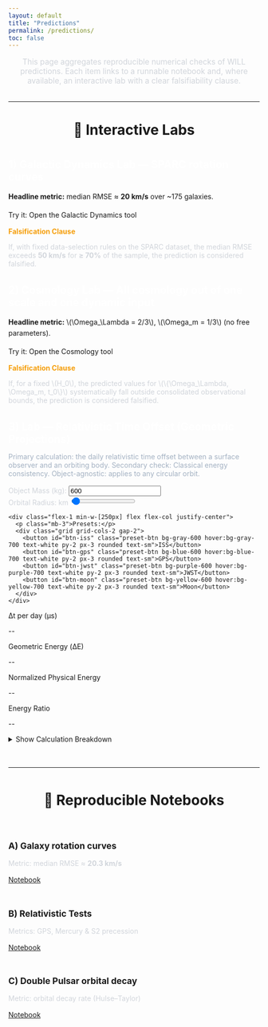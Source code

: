 ```yaml
---
layout: default
title: "Predictions"
permalink: /predictions/
toc: false
---
```


<div class="markdown-content">

<p style="font-size: 1.1em; text-align: center; max-width: 700px; margin: 1rem auto 2rem auto; color: #d1d5db;">
    This page aggregates reproducible numerical checks of WILL predictions. Each item links to a runnable notebook and, where available, an interactive lab with a clear falsifiability clause.
</p>

<hr style="border-color: #374151; margin: 2rem 0;">

<h2 style="font-size: 2em; text-align: center; margin-bottom: 2.5rem;">🧪 Interactive Labs</h2>

<!-- Lab 1 -->
<div class="bg-gray-800/50 p-6 rounded-lg border-l-4" style="border-color: #3498db; margin-bottom: 2rem;">
  <h3 style="color: #fff; font-size: 1.5em; margin-bottom: 1rem;">1) Galactic Dynamics Lab — SPARC rotation curves</h3>
  <p style="margin-bottom: 1rem; line-height: 1.6;">
      <strong>Headline metric:</strong> median RMSE ≈ <strong>20 km/s</strong> over ~175 galaxies.
  </p>
  <a href="{{ site.baseurl }}/calculator/" class="bg-blue-600 hover:bg-blue-700 text-white font-bold py-2 px-4 rounded inline-block" style="text-decoration: none; margin-bottom: 1.5rem;">
      Try it: Open the Galactic Dynamics tool
  </a>
  <div class="bg-gray-900/70 border border-amber-500/50 rounded-md p-4" style="margin-top: 1rem;">
      <p style="font-weight: bold; color: #f59e0b; margin-bottom: 0.5rem;">Falsification Clause</p>
      <p style="color: #d1d5db;">
          If, with fixed data-selection rules on the SPARC dataset, the median RMSE exceeds <strong>50 km/s</strong> for <strong>≥ 70%</strong> of the sample, the prediction is considered falsified.
      </p>
  </div>
</div>

<!-- Lab 2 -->
<div class="bg-gray-800/50 p-6 rounded-lg border-l-4" style="border-color: #8e44ad; margin-bottom: 2rem;">
  <h3 style="color: #fff; font-size: 1.5em; margin-bottom: 1rem;">2) Cosmology Lab — All cosmology out of one scale and one dynamic input</h3>
  <p style="margin-bottom: 1rem; line-height: 1.6;">
      <strong>Headline metric:</strong> \(\Omega_\Lambda = 2/3\), \(\Omega_m = 1/3\) (no free parameters).
  </p>
  <a href="{{ site.baseurl }}/cosmology.html" class="bg-purple-700 hover:bg-purple-800 text-white font-bold py-2 px-4 rounded inline-block" style="text-decoration: none; margin-bottom: 1.5rem;">
      Try it: Open the Cosmology tool
  </a>
  <div class="bg-gray-900/70 border border-amber-500/50 rounded-md p-4" style="margin-top: 1rem;">
      <p style="font-weight: bold; color: #f59e0b; margin-bottom: 0.5rem;">Falsification Clause</p>
      <p style="color: #d1d5db;">
          If, for a fixed \(H_0\), the predicted values for \(\{\Omega_\Lambda, \Omega_m, t_0\}\) systematically fall outside consolidated observational bounds, the prediction is considered falsified.
      </p>
  </div>
</div>

<!-- Lab 3 -->
<div class="bg-gray-800/50 p-6 rounded-lg border-l-4" style="border-color: #27ae60; margin-bottom: 2rem;">
  <h3 style="color: #fff; font-size: 1.5em; margin-bottom: 0.5rem;">3) Lab — Relativistic Time Offset (Geometric Projections)</h3>
  <p class="muted" style="color:#a3b1c2; margin-bottom:1rem;">
      Primary calculation: the daily relativistic time offset between a surface observer and an orbiting body. Secondary check: Classical energy consistency. Object-agnostic: applies to any circular orbit.
  </p>

  <!-- Controls + Results -->
  <div class="flex flex-wrap gap-8 mb-8">
    <div class="flex-1 min-w-[250px]">
      <div>
        <label for="mass-input" class="block mb-2" style="color:#d1d5db;">Object Mass (kg):</label>
        <input type="number" id="mass-input" value="600" class="w-full bg-gray-900 border border-gray-600 text-white p-2 rounded">
      </div>
      <div class="mt-4">
        <label for="radius-slider" class="block mb-2" style="color:#d1d5db;">Orbital Radius: <span id="radius-label" class="font-bold"></span> km</label>
        <input type="range" id="radius-slider" min="6771" max="1600000" value="26600" step="100" class="w-full">
      </div>
    </div>

    <div class="flex-1 min-w-[250px] flex flex-col justify-center">
      <p class="mb-3">Presets:</p>
      <div class="grid grid-cols-2 gap-2">
        <button id="btn-iss" class="preset-btn bg-gray-600 hover:bg-gray-700 text-white py-2 px-3 rounded text-sm">ISS</button>
        <button id="btn-gps" class="preset-btn bg-blue-600 hover:bg-blue-700 text-white py-2 px-3 rounded text-sm">GPS</button>
        <button id="btn-jwst" class="preset-btn bg-purple-600 hover:bg-purple-700 text-white py-2 px-3 rounded text-sm">JWST</button>
        <button id="btn-moon" class="preset-btn bg-yellow-600 hover:bg-yellow-700 text-white py-2 px-3 rounded text-sm">Moon</button>
      </div>
    </div>
  </div>

  <div class="grid grid-cols-1 md:grid-cols-2 lg:grid-cols-4 gap-4 bg-gray-900 p-4 rounded-lg">
    <div class="text-center">
      <p class="text-sm text-gray-400">Δt per day (μs)</p>
      <p id="delta-t-val" class="text-2xl font-bold text-cyan-400">--</p>
    </div>
    <div class="text-center">
      <p class="text-sm text-gray-400">Geometric Energy (ΔE)</p>
      <p id="dE_val" class="text-2xl font-bold text-violet-400">--</p>
    </div>
    <div class="text-center">
      <p class="text-sm text-gray-400">Normalized Physical Energy</p>
      <p id="Enorm_val" class="text-2xl font-bold text-amber-400">--</p>
    </div>
    <div class="text-center">
      <p class="text-sm text-gray-400">Energy Ratio</p>
      <p id="ratio_val" class="text-2xl font-bold text-green-400">--</p>
    </div>
  </div>

  <!-- All explanatory text & formulas live in the breakdown -->
  <div class="mt-4">
    <details class="bg-gray-900/50 p-4 rounded-md">
      <summary class="font-semibold text-cyan-400 cursor-pointer">Show Calculation Breakdown</summary>
      <div class="mt-4 pt-4 border-t border-gray-700 text-sm space-y-3">

        <div>
          <h4 class="font-bold text-white mb-1">1) Define projections</h4>
          <p class="text-gray-300">
            Gravitational projection at the surface \(A\): \( \kappa_A^2 = \dfrac{2GM}{R_A c^2} \).<br>
            Gravitational projection at the orbit \(B\) (radius \( r \)): \( \kappa_B^2 = \dfrac{2GM}{r c^2} \).<br>
            Kinematic projection for a circular orbit at \(B\): from \( v^2 = GM/r \) we get \( \beta_B^2 = \dfrac{v^2}{c^2} = \dfrac{GM}{r c^2} \). On the surface we take \( \beta_A^2 = 0 \).
          </p>
        </div>

        <div>
          <h4 class="font-bold text-white mb-1">2) Combine into \(Q^2\) and \(Q_t\)</h4>
          <p class="text-gray-300">
            \( Q^2 = \kappa^2 + \beta^2 \). Thus \( Q_A^2 = \kappa_A^2 + \beta_A^2 \) and \( Q_B^2 = \kappa_B^2 + \beta_B^2 \).<br>
            The time-axis complement is \( Q_t = \sqrt{1 - Q^2} \).
          </p>
        </div>

        <div>
          <h4 class="font-bold text-white mb-1">3) Time offset (core result)</h4>
          <p class="text-gray-300">
            Daily clock difference in microseconds per day:
            \( \Delta t_{B\to A}[\mu s/\text{day}] = \big(Q_{tB} - Q_{tA}\big)\times 86400\times 10^6 \).
          </p>
        </div>

        <div>
          <h4 class="font-bold text-white mb-1">4) Classical energy consistency</h4>
          <p class="text-gray-300">
            Fix the potential zero at the surface \(R_A\). For a circular orbit at radius \( r \):<br>
            Potential \( E_p = \big(-\dfrac{GMm}{r}\big) - \big(-\dfrac{GMm}{R_A}\big) \).<br>
            Kinetic \( E_k = \tfrac{1}{2} m v^2 \) with \( v^2 = GM/r \).<br>
            Total \( E_{tot} = E_p + E_k \). Normalize by \( mc^2 \) to get \( E_{tot}/(mc^2) \).<br>
            Geometric energy (mass-independent):
            \( \Delta E_{A\to B} = \tfrac{1}{2}\big[(\kappa_A^2-\kappa_B^2) + (\beta_B^2-\beta_A^2)\big] \).
            Consistency statement for the closed surface–orbit subsystem:
            \( \dfrac{E_{tot}/(mc^2)}{\Delta E_{A\to B}} = 1 \).
          </p>
        </div>

      </div>
    </details>
  </div>
</div>

<script>
// LAB 3 script (object-agnostic; r = orbital radius). Math kept minimal in UI.
document.addEventListener('DOMContentLoaded', () => {
  // Elements
  const massInput = document.getElementById('mass-input');
  const slider = document.getElementById('radius-slider');
  const radiusLabel = document.getElementById('radius-label');

  const deltaTVal = document.getElementById('delta-t-val');
  const dE_val = document.getElementById('dE_val');
  const Enorm_val = document.getElementById('Enorm_val');
  const ratio_val = document.getElementById('ratio_val');

  const btnIss = document.getElementById('btn-iss');
  const btnGps = document.getElementById('btn-gps');
  const btnJwst = document.getElementById('btn-jwst');
  const btnMoon = document.getElementById('btn-moon');

  // Constants
  const G = 6.67430e-11;
  const M = 5.97219e24;
  const R_A = 6371000;     // surface radius
  const c = 299792458;
  const GM = G * M;
  const seconds_per_day = 86400;

  // Presets [mass (kg), orbital radius (km)]
  const presets = {
    iss:  { mass: 450000,    radius: 6786 },     // ~415 km altitude
    gps:  { mass: 600,       radius: 26600 },    // ~20200 km altitude
    jwst: { mass: 6161,      radius: 1500000 },  // L2-ish distance from Earth
    moon: { mass: 7.347e22,  radius: 384748 }    // Moon
  };

  function calculate(r_km, mass_obj) {
    const r_m = r_km * 1000;

    // Orbital velocity and projections
    const v = Math.sqrt(GM / r_m);
    const beta_sq_B = (v / c) ** 2;               // = GM/(r c^2)
    const beta_sq_A = 0;                           // surface frame at rest
    const kappa_sq_A = (2 * GM) / (R_A * c ** 2);  // surface
    const kappa_sq_B = (2 * GM) / (r_m * c ** 2);  // orbit

    // Time offset (implemented via grav-kin split; equal to ΔQ_t * day * 1e6)
    const grav_part = (1 / Math.sqrt(1 - kappa_sq_A)) - (1 / Math.sqrt(1 - kappa_sq_B));
    const kin_part  = (1 / Math.sqrt(1 - beta_sq_B)) - 1;
    const delta_t_us_per_day = (grav_part - kin_part) * seconds_per_day * 1e6;

    // Geometric energy (mass-independent)
    const delta_E_geom = 0.5 * ((kappa_sq_A - kappa_sq_B) + (beta_sq_B - beta_sq_A));

    // Classical energy (mass-dependent), with zero at surface R_A
    const E_potential = (-GM * mass_obj / r_m) - (-GM * mass_obj / R_A);
    const E_kinetic = 0.5 * mass_obj * v ** 2;
    const E_total = E_potential + E_kinetic;
    const E_rest = mass_obj * c ** 2;
    const E_norm = (E_rest > 0) ? (E_total / E_rest) : 0;

    const final_ratio = (delta_E_geom !== 0) ? (E_norm / delta_E_geom) : 0;

    return { delta_t_us_per_day, delta_E_geom, E_norm, final_ratio };
  }

  function updateUI() {
    const r_km = parseFloat(slider.value);
    const m_obj = parseFloat(massInput.value);
    if (isNaN(r_km) || isNaN(m_obj) || m_obj <= 0) return;

    radiusLabel.textContent = Math.round(r_km).toLocaleString();

    const { delta_t_us_per_day, delta_E_geom, E_norm, final_ratio } =
      calculate(r_km, m_obj);

    deltaTVal.textContent = delta_t_us_per_day.toFixed(2);
    dE_val.textContent = delta_E_geom.toExponential(4);
    Enorm_val.textContent = E_norm.toExponential(4);
    ratio_val.textContent = final_ratio.toFixed(8);
  }

  function setPreset(preset) {
    massInput.value = preset.mass;
    slider.value = preset.radius;
    // keep slider range wide; no dynamic min/max to avoid UI jumps
    updateUI();
  }

  // Events
  slider.addEventListener('input', updateUI);
  massInput.addEventListener('input', updateUI);
  btnIss.addEventListener('click', () => setPreset(presets.iss));
  btnGps.addEventListener('click', () => setPreset(presets.gps));
  btnJwst.addEventListener('click', () => setPreset(presets.jwst));
  btnMoon.addEventListener('click', () => setPreset(presets.moon));

  // Init
  setPreset(presets.gps);
});
</script>

<hr style="border-color: #374151; margin: 3rem 0;">

<h2 style="font-size: 2em; text-align: center; margin-bottom: 2.5rem;">📄 Reproducible Notebooks</h2>

<div style="display: grid; grid-template-columns: repeat(auto-fit, minmax(300px, 1fr)); gap: 1.5rem;">

  <div class="bg-gray-800/50 p-6 rounded-lg">
      <h4 style="font-size: 1.25em; margin-bottom: 1rem;">A) Galaxy rotation curves</h4>
      <p style="margin-bottom: 1rem; color: #d1d5db;">Metric: median RMSE ≈ <strong>20.3 km/s</strong></p>
      <a href="{{ site.baseurl }}/Colab%20Notebooks/QWILL-galaxy-rotation-curves.ipynb" class="text-cyan-400 hover:text-cyan-300">Notebook</a>
  </div>

  <div class="bg-gray-800/50 p-6 rounded-lg">
      <h4 style="font-size: 1.25em; margin-bottom: 1rem;">B) Relativistic Tests</h4>
      <p style="margin-bottom: 1rem; color: #d1d5db;">Metrics: GPS, Mercury & S2 precession</p>
      <a href="{{ site.baseurl }}/Colab%20Notebooks/WILL-relativistic-tests-gps-mercury-s2.ipynb" class="text-cyan-400 hover:text-cyan-300">Notebook</a>
  </div>

  <div class="bg-gray-800/50 p-6 rounded-lg">
      <h4 style="font-size: 1.25em; margin-bottom: 1rem;">C) Double Pulsar orbital decay</h4>
      <p style="margin-bottom: 1rem; color: #d1d5db;">Metric: orbital decay rate (Hulse–Taylor)</p>
      <a href="{{ site.baseurl }}/Colab%20Notebooks/Double_Pulsar_orbital_decay_rate.ipynb" class="text-cyan-400 hover:text-cyan-300">Notebook</a>
  </div>

</div>

</div>
